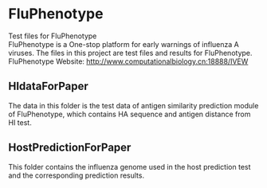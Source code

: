 # FluPhenotype
Test files for FluPhenotype    
FluPhenotype is a One-stop platform for early warnings of influenza A viruses. The files in this project are test files and results for FluPhenotype.  
FluPhenotype Website: http://www.computationalbiology.cn:18888/IVEW  

## HIdataForPaper
The data in this folder is the test data of antigen similarity prediction module of FluPhenotype, which contains HA sequence and antigen distance from HI test.

## HostPredictionForPaper
This folder contains the influenza genome used in the host prediction test and the corresponding prediction results.
